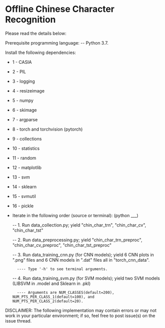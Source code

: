 # Offline Chinese Character Recognition
Please read the details below:

Prerequisite programming language: 
 -- Python 3.7.

Install the following dependencies: 
 - 1 - CASIA 
 - 2 - PIL 
 - 3 - logging
 - 4 - resizeimage
 - 5 - numpy
 - 6 - skimage
 - 7 - argparse
 - 8 - torch and torchvision (pytorch)
 - 9 - collections
 - 10 - statistics
 - 11 - random
 - 12 - matplotlib
 - 13 - svm
 - 14 - sklearn
 - 15 - svmutil
 - 16 - pickle
      
- Iterate in the following order (source or terminal): (python ___)

  -- 1. Run data_collection.py; yield "chin_char_trn", "chin_char_cv", "chin_char_tst"      
  
  -- 2. Run data_preprocessing.py; yield "chin_char_trn_preproc", "chin_char_cv_preproc", "chin_char_tst_preproc"
  
  -- 3. Run data_training_cnn.py (for CNN models); yield 6 CNN plots in ".png" files and 6 CNN models in ".dat" files all in "torch_cnn_data".
        
        ---- Type '-h' to see terminal arguments. 
        
  -- 4. Run data_training_svm.py (for SVM models); yield two SVM models (LIBSVM in .model and Sklearn in .pkl)
        
        ---- Arguments are NUM_CLASSES(default=200), NUM_PTS_PER_CLASS_1(default=100), and NUM_PTS_PER_CLASS_2(default=20).
        
       
DISCLAIMER: The following implementation may contain errors or may not work in your particular environment; if so, feel free to post issue(s) on the issue thread.
